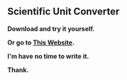 ## Scientific Unit Converter

**Download and try it yourself.**

**Or go to [This Website](https://htmlpreview.github.io).**

**I'm have no time to write it.**

**Thank.**
## 
